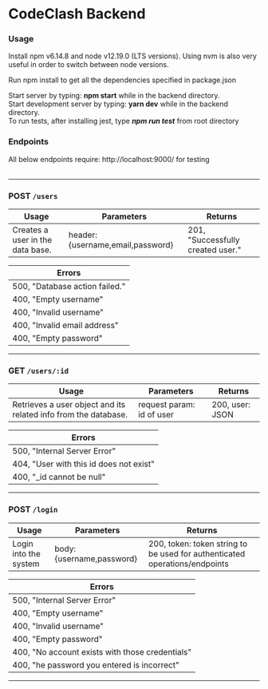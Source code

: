 # CodeClash Backend

### Usage
Install npm v6.14.8 and node v12.19.0 (LTS versions). Using nvm is also very useful in order to switch between node versions.

Run npm install to get all the dependencies specified in package.json

Start server by typing: **npm start** while in the backend directory.
<br>
Start development server by typing: **yarn dev** while in the backend directory.
<br>
To run tests, after installing jest, type ***npm run test*** from root directory

### Endpoints
All below endpoints require: http://localhost:9000/ for testing
<br>
<br>

------------------------------------------------------------
### POST `/users`
| Usage  | Parameters | Returns |
| ------------- | ------------- | ------------- |
| Creates a user in the data base.  | header: {username,email,password} | 201, "Successfully created user."

| Errors  |
| ------------- |
| 500, "Database action failed." |
| 400, "Empty username" |
| 400, "Invalid username" |
| 400, "Invalid email address" |
| 400, "Empty password" |

------------------------------------------------------------
### GET `/users/:id`
| Usage  | Parameters | Returns |
| ------------- | ------------- | ------------- |
| Retrieves a user object and its related info from the database.  | request param: id of user | 200, user: JSON 

| Errors  |
| ------------- |
| 500, "Internal Server Error" |
| 404, "User with this id does not exist" |
| 400, "\_id cannot be null" |

------------------------------------------------------------
### POST `/login`
| Usage  | Parameters | Returns |
| ------------- | ------------- | ------------- |
| Login into the system  | body: {username,password} | 200, token: token string to be used for authenticated operations/endpoints 

| Errors  |
| ------------- |
| 500, "Internal Server Error" |
| 400, "Empty username" |
| 400, "Invalid username" |
| 400, "Empty password" |
| 400, "No account exists with those credentials" |
| 400, "he password you entered is incorrect" |


------------------------------------------------------------

